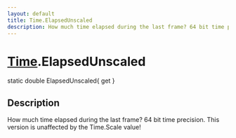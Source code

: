```yaml
---
layout: default
title: Time.ElapsedUnscaled
description: How much time elapsed during the last frame? 64 bit time precision. This version is unaffected by the Time.Scale value!
---
```

# [Time]({{site.url}}/Pages/Reference/Time.html).ElapsedUnscaled

<div class='signature' markdown='1'>
static double ElapsedUnscaled{ get }
</div>

## Description
How much time elapsed during the last frame? 64 bit time precision.
This version is unaffected by the Time.Scale value!

